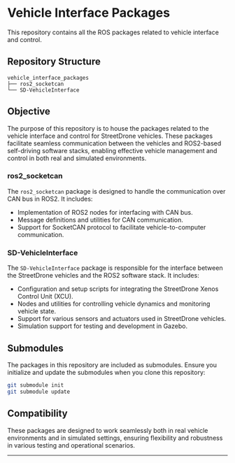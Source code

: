 # Vehicle Interface Packages

This repository contains all the ROS packages related to vehicle interface and control.

## Repository Structure

```
vehicle_interface_packages
├── ros2_socketcan
└── SD-VehicleInterface
```

## Objective

The purpose of this repository is to house the packages related to the vehicle interface and control for StreetDrone vehicles. These packages facilitate seamless communication between the vehicles and ROS2-based self-driving software stacks, enabling effective vehicle management and control in both real and simulated environments.

### ros2_socketcan

The `ros2_socketcan` package is designed to handle the communication over CAN bus in ROS2. It includes:
- Implementation of ROS2 nodes for interfacing with CAN bus.
- Message definitions and utilities for CAN communication.
- Support for SocketCAN protocol to facilitate vehicle-to-computer communication.

### SD-VehicleInterface

The `SD-VehicleInterface` package is responsible for the interface between the StreetDrone vehicles and the ROS2 software stack. It includes:
- Configuration and setup scripts for integrating the StreetDrone Xenos Control Unit (XCU).
- Nodes and utilities for controlling vehicle dynamics and monitoring vehicle state.
- Support for various sensors and actuators used in StreetDrone vehicles.
- Simulation support for testing and development in Gazebo.

## Submodules

The packages in this repository are included as submodules. Ensure you initialize and update the submodules when you clone this repository:

```sh
git submodule init
git submodule update
```

## Compatibility

These packages are designed to work seamlessly both in real vehicle environments and in simulated settings, ensuring flexibility and robustness in various testing and operational scenarios.

---
